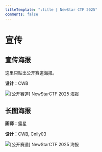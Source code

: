```yaml
---
titleTemplate: ":title | NewStar CTF 2025"
comments: false
---
```


<script setup>
import Container from '@/components/docs/Container.vue'
</script>

# 宣传

## 宣传海报

这里只贴出公开赛道海报。

<div style='max-width: 512px; width: 100%; margin: auto;'>

<Container type='info'>

<strong>设计：</strong>CWB
</Container>

<img src="/assets/images/External_NewStarCTF_2025_Poster.png" alt="[公开赛道] NewStarCTF 2025 海报">

</div>

## 长图海报

<div style='max-width: 512px; width: 100%; margin: auto;'>

<Container type='info'>

<strong>画师：</strong>露星

<strong>设计：</strong>CWB, Cnily03
</Container>

<img src="/assets/images/NewStarCTF_2025_Poster_Long.png" alt="[公开赛道] NewStarCTF 2025 海报">

</div>
